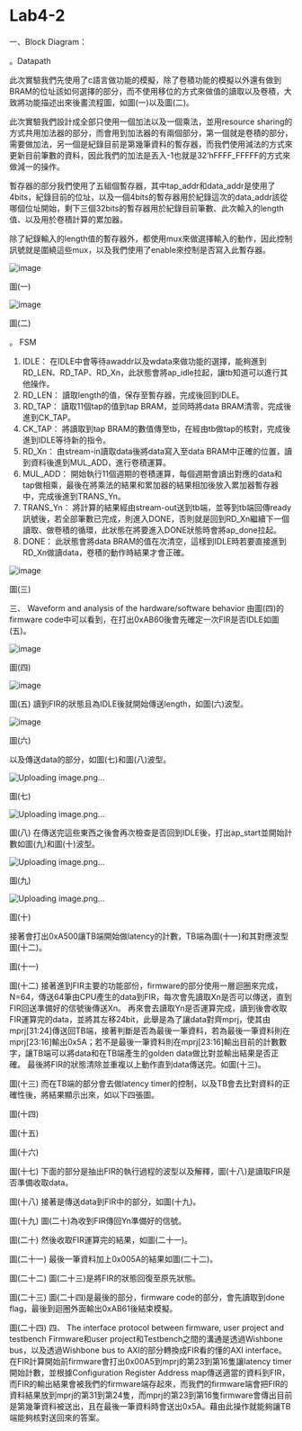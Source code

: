 # Lab4-2

一、Block Diagram：

  。Datapath
  
  此次實驗我們先使用了c語言做功能的模擬，除了卷積功能的模擬以外還有做到BRAM的位址該如何選擇的部分，而不使用移位的方式來做值的讀取以及卷積，大致將功能描述出來後畫流程圖，如圖(一)以及圖(二)。
  
  此次實驗我們設計成全部只使用一個加法以及一個乘法，並用resource sharing的方式共用加法器的部分，而會用到加法器的有兩個部分，第一個就是卷積的部分，需要做加法，另一個是紀錄目前是第幾筆資料的暫存器，而我們使用減法的方式來更新目前筆數的資料，因此我們的加法是丟入-1也就是32’hFFFF_FFFFF的方式來做減一的操作。
  
  暫存器的部分我們使用了五組個暫存器，其中tap_addr和data_addr是使用了4bits，紀錄目前的位址，以及一個4bits的暫存器用於紀錄這次的data_addr該從哪個位址開始，剩下三個32bits的暫存器用於紀錄目前筆數、此次輸入的length值、以及用於卷積計算的累加器。
  	
  除了紀錄輸入的length值的暫存器外，都使用mux來做選擇輸入的動作，因此控制訊號就是圍繞這些mux，以及我們使用了enable來控制是否寫入此暫存器。
   
  ![image](https://github.com/Fossum2523/Lab4-2/assets/131112486/cd405d9d-67f4-45ba-9a24-dc8ef636d9e2)
  
  圖(一)
  
  ![image](https://github.com/Fossum2523/Lab4-2/assets/131112486/0b5acb24-cc54-446b-98b0-7b708f06b4c8)
  
  圖(二)

。	FSM
  1.	IDLE：
  在IDLE中會等待awaddr以及wdata來做功能的選擇，能夠進到RD_LEN、RD_TAP、RD_Xn，此狀態會將ap_idle拉起，讓tb知道可以進行其他操作。
  2.	RD_LEN：
  讀取length的值，保存至暫存器，完成後回到IDLE。
  3.	RD_TAP：
  讀取11個tap的值到tap BRAM，並同時將data BRAM清零，完成後進到CK_TAP。
  4.	CK_TAP：
  將讀取到tap BRAM的數值傳至tb，在經由tb做tap的核對，完成後進到IDLE等待新的指令。
  5.	RD_Xn：
  由stream-in讀取data後將data寫入至data BRAM中正確的位置，讀到資料後進到MUL_ADD，進行卷積運算。
  6.	MUL_ADD：
  開始執行11個週期的卷積運算，每個週期會讀出對應的data和tap做相乘，最後在將乘法的結果和累加器的結果相加後放入累加器暫存器中，完成後進到TRANS_Yn。
  7.	TRANS_Yn：
  將計算的結果經由stream-out送到tb端，並等到tb端回傳ready訊號後，若全部筆數已完成，則進入DONE，否則就是回到RD_Xn繼續下一個讀取、做卷積的循環，此狀態在將要進入DONE狀態時會將ap_done拉起。
  8.	DONE：
  此狀態會將data BRAM的值在次清空，這樣到IDLE時若要直接進到RD_Xn做讀data，卷積的動作時結果才會正確。

  ![image](https://github.com/Fossum2523/Lab4-2/assets/131112486/118a0982-bc42-4c5e-8f5c-49e4420b5b49)

  圖(三)

三、	Waveform and analysis of the hardware/software behavior
由圖(四)的firmware code中可以看到，在打出0xAB60後會先確定一次FIR是否IDLE如圖(五)。

![image](https://github.com/Fossum2523/Lab4-2/assets/131112486/63791b1c-5cd3-4b47-80f1-396f5c8cd90f)

圖(四)

![image](https://github.com/Fossum2523/Lab4-2/assets/131112486/5e1759dd-5548-490e-a529-87854196f452)

圖(五)
讀到FIR的狀態且為IDLE後就開始傳送length，如圖(六)波型。

![image](https://github.com/Fossum2523/Lab4-2/assets/131112486/ebd9425a-613a-46bd-a498-b9263c227dcb)

圖(六)


以及傳送data的部分，如圖(七)和圖(八)波型。

![Uploading image.png…]()

圖(七)

![Uploading image.png…]()

圖(八)
在傳送完這些東西之後會再次檢查是否回到IDLE後，打出ap_start並開始計數如圖(九)和圖(十)波型。

![Uploading image.png…]()

圖(九)

![Uploading image.png…]()

圖(十)






接著會打出0xA500讓TB端開始做latency的計數，TB端為圖(十一)和其對應波型圖(十二)。
 
圖(十一)
 
圖(十二)
接著進到FIR主要的功能部份，firmware的部分使用一層迴圈來完成，N=64，傳送64筆由CPU產生的data到FIR，每次會先讀取Xn是否可以傳送，直到FIR回送準備好的信號後傳送Xn。
再來會去讀取Yn是否運算完成，讀到後會收取FIR運算完的data，並將其左移24bit，此舉是為了讓data對齊mprj，使其由mprj[31:24]傳送回TB端，接著判斷是否為最後一筆資料，若為最後一筆資料則在mprj[23:16]輸出0x5A；若不是最後一筆資料則在mprj[23:16]輸出目前的計數數字，讓TB端可以將data和在TB端產生的golden data做比對並輸出結果是否正確。
最後將FIR的狀態清除並重複以上動作直到data傳送完。如圖(十三)。
 
圖(十三)
而在TB端的部分會去做latency timer的控制，以及TB會去比對資料的正確性後，將結果顯示出來，如以下四張圖。
 
圖(十四)
 
圖(十五)

 
圖(十六)
 
圖(十七)
下面的部分是抽出FIR的執行過程的波型以及解釋，圖(十八)是讀取FIR是否準備收取data。
 
圖(十八)
接著是傳送data到FIR中的部分，如圖(十九)。
 
圖(十九)
圖(二十)為收到FIR傳回Yn準備好的信號。
 
圖(二十)
然後收取FIR運算完的結果，如圖(二十一)。
 
圖(二十一)
最後一筆資料加上0x005A的結果如圖(二十二)。
 
圖(二十二)
圖(二十三)是將FIR的狀態回復至原先狀態。
 
圖(二十三)
圖(二十四)是最後的部分，firmware code的部分，會先讀取到done flag，最後到迴圈外面輸出0xAB61後結束模擬。
 
圖(二十四)
四、	The interface protocol between firmware, user project and testbench
Firmware和user project和Testbench之間的溝通是透過Wishbone bus，以及透過Wishbone bus to AXI的部分轉換成FIR看的懂的AXI interface。在FIR計算開始前firmware會打出0x00A5到mprj的第23到第16隻讓latency timer開始計數，並根據Configuration Register Address map傳送適當的資料到FIR，而FIR的輸出結果會被我們的firmware端存起來，而我們的firmware端會把FIR的資料結果放到mprj的第31到第24隻，而mprj的第23到第16隻firmware會傳出目前是第幾筆資料被送出，且在最後一筆資料時會送出0x5A。藉由此操作就能夠讓TB端能夠核對送回來的答案。

